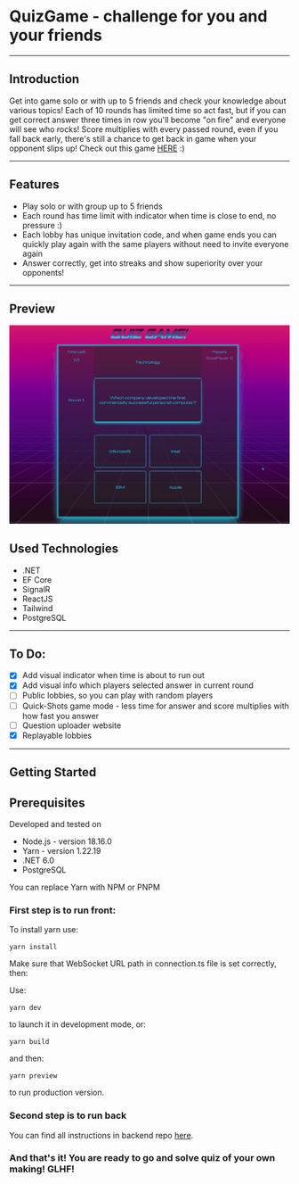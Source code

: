 # QuizGame - challenge for you and your friends

---------

## Introduction


Get into game solo or with up to 5 friends and check your knowledge about various topics! Each of 10 rounds has limited time so act fast, but if you can get correct answer three times in row you'll become "on fire" and everyone will see who rocks! Score multiplies with every passed round, even if you fall back early, there's still a chance to get back in game when your opponent slips up!
Check out this game [HERE](https://quizgame.lol/) :)

---

## Features

- Play solo or with group up to 5 friends
- Each round has time limit with indicator when time is close to end, no pressure :)
- Each lobby has unique invitation code, and when game ends you can quickly play again with the same players without need to invite everyone again
- Answer correctly, get into streaks and show superiority over your opponents!

---

## Preview

![quizgif](quizanimated.gif)
## Used Technologies

- .NET
- EF Core
- SignalR
- ReactJS
- Tailwind
- PostgreSQL

---
## To Do:

- [x] Add visual indicator when time is about to run out
- [x] Add visual info which players selected answer in current round
- [ ] Public lobbies, so you can play with random players
- [ ] Quick-Shots game mode - less time for answer and score multiplies with how fast you answer
- [ ] Question uploader website
- [x] Replayable lobbies

---
## Getting Started

## Prerequisites

Developed and tested on

- Node.js - version 18.16.0
- Yarn - version 1.22.19
- .NET 6.0
- PostgreSQL

You can replace Yarn with NPM or PNPM

### First step is to run front:
To install yarn use:
```
yarn install
```
Make sure that WebSocket URL path in connection.ts file is set correctly, then:

Use:
```
yarn dev
```
to launch it in development mode, or:
```
yarn build
```
and then:
```
yarn preview
```
to run production version.
### Second step is to run back
You can find all instructions in backend repo [here](https://github.com/mglgw/quizgame-backend).

### And that's it! You are ready to go and solve quiz of your own making! GLHF!